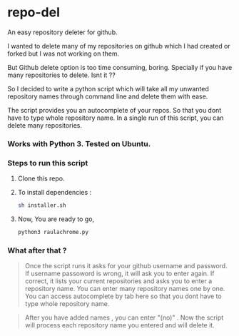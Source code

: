 # repo-del
An easy repository deleter for github.

I wanted to delete many of my repositories on github which I had created or forked but I was not working on them.  

But Github delete option is too time consuming, boring. Specially if you have many repositories to delete. Isnt it ?? 

So I decided to write a python script which will take all my unwanted repository names through command line and delete them with ease.

The script provides you an autocomplete of your repos. So that you dont have to type whole repository name. In a single run of this script, you can delete many repositories. 


### Works with Python 3. Tested on Ubuntu.

### Steps to run this script

1) Clone this repo.

2) To install dependencies :
   
   ```bash
   sh installer.sh
   ```

3) Now, You are ready to go,
  
   ```bash
   python3 raulachrome.py
   ```
### What after that ?

> Once the script runs it asks for your github username and password. If username passoword is wrong, it will ask you to enter again.  If correct, it lists your current repositories and asks you to enter a repository name. You can enter many repository names one by one. You can access autocomplete by tab here so that you dont have to type whole repository name.

> After you have added names , you can enter "(no)" . Now the script will process each repository name you entered and will delete it.
